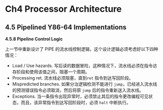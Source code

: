 # Ch4 Processor Architecture

## 4.5 Pipelined Y86-64 Implementations

**4.5.8 Pipeline Control Logic**

上一节中重新设计了 PIPE 的流水线控制逻辑，这个设计逻辑必须考虑好以下四种情况：

* Load / Use  hazards. 写后读的数据冒险，这种情况下，流水线必须在指令访存阶段和使用该值之间，阻塞一个周期。
* Processing ret. 流水线必须阻塞，直到`ret` 指令到达写回阶段。
* Mispredicted branches. 如果分治逻辑检测不能进行 `jump`，已经进入流水线的预测错误指令必须取消，然后将原 `jump` 后的指令重新送入流水线。
* Exceptions. 当一条指令出现异常时，必须禁止其后的指令更改编程可见状态，而且，该异常指令到达写回阶段时，必须 `halt` 中断执行。

